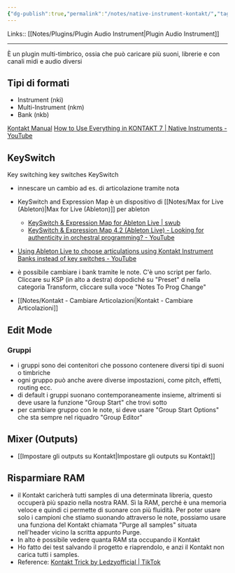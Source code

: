 ```yaml
---
{"dg-publish":true,"permalink":"/notes/native-instrument-kontakt/","tags":["type/note"]}
---
```


Links:: [[Notes/Plugins/Plugin Audio Instrument\|Plugin Audio Instrument]]

---
È un plugin multi-timbrico, ossia che può caricare più suoni, librerie e con canali midi e audio diversi 

## Tipi di formati

- Instrument (nki)
- Multi-Instrument (nkm)
- Bank (nkb)

[Kontakt Manual](https://www.native-instruments.com/ni-tech-manuals/kontakt-manual/en/index-en)
[How to Use Everything in KONTAKT 7 | Native Instruments - YouTube](https://www.youtube.com/watch?v=cANXrimv8C8)

## KeySwitch

Key switching
key switches
KeySwitch

- innescare un cambio ad es. di articolazione tramite nota
- KeySwitch and Expression Map è un dispositivo di [[Notes/Max for Live (Ableton)\|Max for Live (Ableton)]] per ableton 
	- [KeySwitch & Expression Map for Ableton Live | swub](https://www.swub.de/en/software/keyswitch-expression-map-ableton-live/)
	- [KeySwitch & Expression Map 4.2 (Ableton Live) - Looking for authenticity in orchestral programming? - YouTube](https://www.youtube.com/watch?v=dDZhmrQ84W0)

- [Using Ableton Live to choose articulations using Kontakt Instrument Banks instead of key switches - YouTube](https://youtu.be/1oW-PPKqnZQ)


- è possibile cambiare i bank tramite le note. C'è uno script per farlo. Cliccare su KSP (in alto a destra) dopodiché su "Preset" d nella categoria Transform, cliccare sulla voce "Notes To Prog Change"


- [[Notes/Kontakt - Cambiare Articolazioni\|Kontakt - Cambiare Articolazioni]]


## Edit Mode

### Gruppi

- i gruppi sono dei contenitori che possono contenere diversi tipi di suoni o timbriche
- ogni gruppo può anche avere diverse impostazioni, come pitch, effetti, routing ecc.
- di default i gruppi suonano contemporaneamente insieme, altrimenti si deve usare la funzione "Group Start" che trovi sotto
- per cambiare gruppo con le note, si deve usare "Group Start Options" che sta sempre nel riquadro "Group Editor"


## Mixer (Outputs)

- [[Impostare gli outputs su Kontakt\|Impostare gli outputs su Kontakt]]


## Risparmiare RAM

- il Kontakt caricherà tutti samples di una determinata libreria, questo occuperà più spazio nella nostra RAM. Sì la RAM, perché è una memoria veloce e quindi ci permette di suonare con più fluidità. Per poter usare solo i campioni che stiamo suonando attraverso le note, possiamo usare una funziona del Kontakt chiamata "Purge all samples" situata nell'header vicino la scritta appunto Purge.
- In alto è possibile vedere quanta RAM sta occupando il Kontakt
- Ho fatto dei test salvando il progetto e riaprendolo, e anzi il Kontakt non carica tutti i samples.
- Reference: [Kontakt Trick by Ledzyofficial | TikTok](https://www.tiktok.com/@ledzyofficial/video/7336267712487836960?_r=1&_t=8jxSkrg7RUe)


